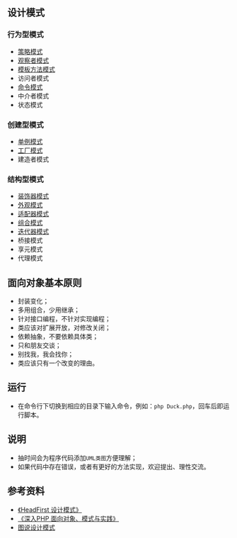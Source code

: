 ## 设计模式

### 行为型模式
* <a href="https://github.com/hhe0/design-pattern/tree/master/strategy-pattern">策略模式</a>
* <a href="https://github.com/hhe0/design-pattern/tree/master/observer-pattern">观察者模式</a>
* <a href="https://github.com/hhe0/design-pattern/tree/master/template-pattern">模板方法模式</a>
* 访问者模式
* <a href="https://github.com/hhe0/design-pattern/tree/master/command-pattern">命令模式</a>
* 中介者模式
* 状态模式

### 创建型模式
* <a href="https://github.com/hhe0/design-pattern/tree/master/singleton-pattern">单例模式</a>
* <a href="https://github.com/hhe0/design-pattern/tree/master/factory-pattern">工厂模式</a>
* 建造者模式

### 结构型模式
* <a href="https://github.com/hhe0/design-pattern/tree/master/decorator-pattern">装饰器模式</a>
* <a href="https://github.com/hhe0/design-pattern/tree/master/facade-pattern">外观模式</a>
* <a href="https://github.com/hhe0/design-pattern/tree/master/adapter-pattern">适配器模式</a>
* <a href="https://github.com/hhe0/design-pattern/tree/master/composite-pattern">组合模式</a>
* <a href="https://github.com/hhe0/design-pattern/tree/master/iterator-pattern">迭代器模式</a>
* 桥接模式
* 享元模式
* 代理模式

## 面向对象基本原则
* 封装变化；
* 多用组合，少用继承；
* 针对接口编程，不针对实现编程；
* 类应该对扩展开放，对修改关闭；
* 依赖抽象，不要依赖具体类；
* 只和朋友交谈；
* 别找我，我会找你；
* 类应该只有一个改变的理由。

## 运行
* 在命令行下切换到相应的目录下输入命令，例如：`php Duck.php`，回车后即运行脚本。

## 说明
* 抽时间会为程序代码添加`UML类图`方便理解；
* 如果代码中存在错误，或者有更好的方法实现，欢迎提出、理性交流。

## 参考资料
* <a href="https://book.douban.com/subject/6559267/">《HeadFirst 设计模式》</a>
* <a href="https://book.douban.com/subject/2243615/">《深入PHP 面向对象、模式与实践》</a>
* <a href="https://design-patterns.readthedocs.io/zh_CN/latest/index.html">图说设计模式</a>
